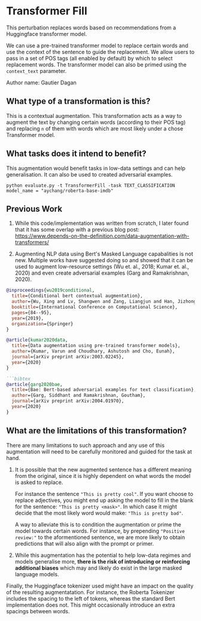 # Transformer Fill

This perturbation replaces words based on recommendations from a Huggingface transformer model.

We can use a pre-trained transformer model to replace certain words and use the context of the sentence to guide the replacement. We allow users to pass in a set of POS tags (all enabled by default) by which to select replacement words. The transformer model can also be primed using the `context_text` parameter.

Author name: Gautier Dagan

## What type of a transformation is this?

This is a contextual augmentation. This transformation acts as a way to augment the text by changing certain words (according to their POS tag) and replacing `n` of them with words which are most likely under a chose Transformer model.

## What tasks does it intend to benefit?

This augmentation would benefit tasks in low-data settings and can help generalisation. It can also be used to created adversarial examples.

`python evaluate.py -t TransformerFill -task TEXT_CLASSIFICATION`
`model_name = "aychang/roberta-base-imdb"`

## Previous Work

1. While this code/implementation was written from scratch, I later found that it has some overlap with a previous blog post: https://www.depends-on-the-definition.com/data-augmentation-with-transformers/

2. Augmenting NLP data using Bert's Masked Language capabalities is not new. Multiple works have suggested doing so and showed that it can be used to augment low-resource settings (Wu et. al., 2018; Kumar et. al., 2020) and even create adversarial examples (Garg and Ramakrishnan, 2020).

```bibtex
@inproceedings{wu2019conditional,
  title={Conditional bert contextual augmentation},
  author={Wu, Xing and Lv, Shangwen and Zang, Liangjun and Han, Jizhong and Hu, Songlin},
  booktitle={International Conference on Computational Science},
  pages={84--95},
  year={2019},
  organization={Springer}
}
```

````bibtex
@article{kumar2020data,
  title={Data augmentation using pre-trained transformer models},
  author={Kumar, Varun and Choudhary, Ashutosh and Cho, Eunah},
  journal={arXiv preprint arXiv:2003.02245},
  year={2020}
}

```bibtex
@article{garg2020bae,
  title={Bae: Bert-based adversarial examples for text classification},
  author={Garg, Siddhant and Ramakrishnan, Goutham},
  journal={arXiv preprint arXiv:2004.01970},
  year={2020}
}
````

## What are the limitations of this transformation?

There are many limitations to such approach and any use of this augmentation will need to be carefully monitored and guided for the task at hand.

1. It is possible that the new augmented sentence has a different meaning from the original, since it is highly dependent on what words the model is asked to replace.

   For instance the sentence `"This is pretty cool"`. If you want choose to replace adjectives, you might end up asking the model to fill in the blank for the sentence: `"This is pretty <mask>"`. In which case it might decide that the most likely word would make: `"This is pretty bad"`.

   A way to alleviate this is to condition the augmentation or prime the model towards certain words. For instance, by prepending `"Positive review:"` to the aformentioned sentence, we are more likely to obtain predictions that will also align with the prompt or primer.

2. While this augmentation has the potential to help low-data regimes and models generalise more, **there is the risk of introducing or reinforcing additional biases** which may and likely do exist in the large masked language models.

Finally, the Huggingface tokenizer used might have an impact on the quality of the resulting augmentatation. For instance, the Roberta Tokenizer includes the spacing to the left of tokens, whereas the standard Bert implementation does not. This might occasionally introduce an extra spacings between words.

